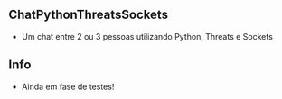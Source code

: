 ## ChatPythonThreatsSockets
* Um chat entre 2 ou 3 pessoas utilizando Python, Threats e Sockets
## Info
* Ainda em fase de testes! 
